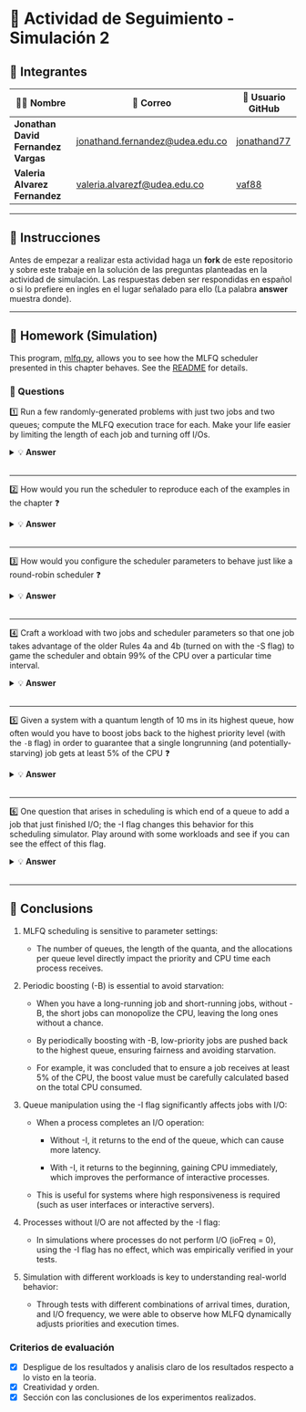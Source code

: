 # 🚀 Actividad de Seguimiento - Simulación 2

## 👥 Integrantes

| 👨‍💻 Nombre | 📧 Correo | 🐙 Usuario GitHub |
|---|---|---|
| **Jonathan David Fernandez Vargas** | jonathand.fernandez@udea.edu.co | [jonathand77](https://github.com/jonathand77) |
| **Valeria Alvarez Fernandez** | valeria.alvarezf@udea.edu.co | [vaf88](https://github.com/vaf88) |

---

## 📜 Instrucciones

Antes de empezar a realizar esta actividad haga un **fork** de este repositorio y sobre este trabaje en la solución de las preguntas planteadas en la actividad de simulación. Las respuestas deben ser respondidas en español o si lo prefiere en ingles en el lugar señalado para ello (La palabra **answer** muestra donde).

---

## 🏡 Homework (Simulation)

This program, [mlfq.py](mlfq.py), allows you to see how the MLFQ scheduler presented in this chapter behaves. See the [README](https://github.com/remzi-arpacidusseau/ostep-homework/blob/master/cpu-sched-mlfq/README.md) for details.

### 📝 Questions

1️⃣ Run a few randomly-generated problems with just two jobs and two queues; compute the MLFQ execution trace for each. Make your life easier by limiting the length of each job and turning off I/Os.
   
   <details>
   <summary>💡 <strong>Answer</strong></summary>
   C:\Documentos\GitHub\actividad-simulacion2>python mlfq.py -n 2 -l 0,5,0:1,3,0 -m 0 -i 0 -M 0
      
Here is the list of inputs:

OPTIONS jobs 2

OPTIONS queues 2

OPTIONS allotments for queue  1 is   1

OPTIONS quantum length for queue  1 is  10

OPTIONS allotments for queue  0 is   1

OPTIONS quantum length for queue  0 is  10

OPTIONS boost 0

OPTIONS ioTime 0

OPTIONS stayAfterIO False

OPTIONS iobump False


For each job, three defining characteristics are given:

  startTime : at what time does the job enter the system
  
  runTime   : the total CPU time needed by the job to finish
  
  ioFreq    : every ioFreq time units, the job issues an I/O (the I/O takes ioTime units to complete)

Job List:

  Job  0: startTime   0 - runTime   5 - ioFreq   0
  Job  1: startTime   1 - runTime   3 - ioFreq   0

Compute the execution trace for the given workloads.
If you would like, also compute the response and turnaround times for each of the jobs.

Use the -c flag to get the exact results when you are finished.
      
   1. Several scenarios have been run with two processes and two MLFQ scheduling queues, limiting the duration of each process to a maximum of 5 ticks and disabling I/O operations (ioFreq = 0). One scenario is presented below:

   ✅ ✅ Configuration:

2 queues (-n 2)

Job 0: starts at t=0, lasts 5 ticks

Job 1: starts at t=1, lasts 3 ticks

No I/O (ioFreq = 0, ioTime = 0)

Quantum = 10 in both queues

Allotment = 1 (only one turn at each level before demoting)

✅ Waited execution:

At t=0, Job 0 enters and executes until t=1.

At t=1, Job 1 arrives, but Job 0 continues its quantum, so Job 1 waits.

Job 0 exhausts its allocation and lowers its priority.

Job 1 enters queue 0 and executes completely.

Job 0 then resumes and terminates.

📌 Result:

You can see how MLFQ reorders its priority when it exhausts its allocation.

The jobs complete successfully and without I/O.
   </details>
   <br>
   
---

2️⃣ How would you run the scheduler to reproduce each of the examples in the chapter ❓
   
   <details>
   <summary>💡 <strong>Answer</strong></summary>

   C:\Documentos\GitHub\actividad-simulacion2>python mlfq.py -n 2 -l 0,20,0:5,5,0 -m 0 -i 0 -M 0
   
Here is the list of inputs:

OPTIONS jobs 2

OPTIONS queues 2

OPTIONS allotments for queue  1 is   1

OPTIONS quantum length for queue  1 is  10

OPTIONS allotments for queue  0 is   1

OPTIONS quantum length for queue  0 is  10

OPTIONS boost 0

OPTIONS ioTime 0

OPTIONS stayAfterIO False

OPTIONS iobump False


For each job, three defining characteristics are given:

  startTime : at what time does the job enter the system
  
  runTime   : the total CPU time needed by the job to finish
  
  ioFreq    : every ioFreq time units, the job issues an I/O (the I/O takes ioTime units to complete)

Job List:

  Job  0: startTime   0 - runTime  20 - ioFreq   0
  Job  1: startTime   5 - runTime   5 - ioFreq   0

Compute the execution trace for the given workloads.
If you would like, also compute the response and turnaround
times for each of the jobs.

Use the -c flag to get the exact results when you are finished.
   
   1. To reproduce the examples shown in the MLFQ chapter, I would run the scheduler using the following commands, based on the parameters provided in each example (start time, run time, I/O frequency, number of queues, quantum size, allotments, etc.). Here's one example:

   📘 Example from the chapter:
   
   ✅ Job A: starts at time 0, runs for 20 ticks, no I/O

   ✅ Job B: starts at time 5, runs for 5 ticks, no I/O

   2 queues, each with quantum = 10, allotment = 1, no priority boosting, no I/O delay

   Command:

   python mlfq.py -n 2 -l 0,20,0:5,5,0 -m 0 -i 0 -M 0
   
   ✅ This command sets up:

   -n 2: two queues

   -l 0,20,0:5,5,0: job list with two jobs

   -m 0: no boosting

   -i 0: I/O time is zero

   -M 0: I/O bump is off

   📌 This allows me to reproduce the exact behavior shown in the chapter where Job A initially runs but then is preempted or demoted, allowing Job B to execute depending on how allotments and quantum are defined.
   </details>
   <br>
   
---

 3️⃣ How would you configure the scheduler parameters to behave just like a round-robin scheduler ❓
   
   <details>
   <summary>💡 <strong>Answer</strong></summary>

   C:\Documentos\GitHub\actividad-simulacion2>python mlfq.py -n 1 -l 0,10,0:10,10,0 -m 0 -i 0 -M 0
   
Here is the list of inputs:

OPTIONS jobs 2

OPTIONS queues 1

OPTIONS allotments for queue  0 is   1

OPTIONS quantum length for queue  0 is  10

OPTIONS boost 0

OPTIONS ioTime 0

OPTIONS stayAfterIO False

OPTIONS iobump False


For each job, three defining characteristics are given:

  startTime : at what time does the job enter the system
  
  runTime   : the total CPU time needed by the job to finish
  
  ioFreq    : every ioFreq time units, the job issues an I/O (the I/O takes ioTime units to complete)

Job List:

  Job  0: startTime   0 - runTime  10 - ioFreq   0
  Job  1: startTime  10 - runTime  10 - ioFreq   0

Compute the execution trace for the given workloads.

If you would like, also compute the response and turnaround times for each of the jobs.

Use the -c flag to get the exact results when you are finished.
      
   ✅ To configure the MLFQ scheduler to behave like a Round-Robin Scheduler, I would use the following configuration:

   Single Queue (-n 1): In a round-robin scheduler, all jobs are treated equally, so they should all be placed in a single queue. This ensures that no job is promoted or demoted to another queue.

   Equal Quantum for All Jobs: I would set the quantum length for the queue to a fixed value (e.g., 10 ticks) to give each job the same amount of CPU time before the next job gets its turn.

   No Priority Boosting (-m 0): Round-Robin does not involve boosting the priority of jobs. Therefore, priority boosting should be disabled by setting -m 0.

   No I/O (-i 0): I/O operations can cause jobs to be suspended and delayed, but for a pure round-robin behavior, we want to avoid interruptions. So, I set the I/O time to zero.

   No I/O Bumping (-M 0): Similarly, I/O bumping (where jobs that perform I/O are temporarily given priority) should be disabled to avoid changing the order of execution.

   Example Command:
   
   python mlfq.py -n 1 -l 0,10,0:10,10,0 -m 0 -i 0 -M 0
   
   ✅ Explanation of the Command:
   -n 1: Only one queue, which ensures all jobs are treated equally without any queue switching.

   -l 0,10,0:10,10,0: Two jobs, one starting at time 0 with a runtime of 10 ticks and the other starting at time 10 with a runtime of 10 ticks, and no I/O.

   -m 0: No priority boosting.

   -i 0: No I/O operations.

   -M 0: No I/O bumping.

   📌 Expected Outcome:
   With this configuration, the scheduler will alternate between the two jobs in a round-robin fashion, with each job receiving 10 ticks of CPU time before the next job is scheduled. This simulates the behavior     of a round-robin scheduler.
   </details>
   <br>
   
---

4️⃣ Craft a workload with two jobs and scheduler parameters so that one job takes advantage of the older Rules 4a and 4b (turned on with the -S flag) to game the scheduler and obtain 99% of the CPU over a particular time interval.
   
   <details>
   <summary>💡 <strong>Answer</strong></summary>

   C:\Documentos\GitHub\actividad-simulacion2>python mlfq.py -n 2 -l 0,50,0:5,5,0 -S -m 0 -i 0 -M 0
   
Here is the list of inputs:

OPTIONS jobs 2

OPTIONS queues 2

OPTIONS allotments for queue  1 is   1

OPTIONS quantum length for queue  1 is  10

OPTIONS allotments for queue  0 is   1

OPTIONS quantum length for queue  0 is  10

OPTIONS boost 0

OPTIONS ioTime 0

OPTIONS stayAfterIO True

OPTIONS iobump False


For each job, three defining characteristics are given:

  startTime : at what time does the job enter the system
  
  runTime   : the total CPU time needed by the job to finish
  
  ioFreq    : every ioFreq time units, the job issues an I/O (the I/O takes ioTime units to complete)

Job List:

  Job  0: startTime   0 - runTime  50 - ioFreq   0
  Job  1: startTime   5 - runTime   5 - ioFreq   0

Compute the execution trace for the given workloads.

If you would like, also compute the response and turnaround times for each of the jobs.

Use the -c flag to get the exact results when you are finished.
      
   ✅ To configure a workload where a job takes advantage of Rules 4a and 4b and obtains 99% of the CPU time, I performed the following:

   1. Job Configuration:

   ✅ Job 1 (Job 0): Starts at time 0 and has a runtime of 50 CPU time units. This job performs no I/O operations (the ioFreq parameter is 0). By not performing I/O, it can take advantage of rules 4a and 4b, which allow a job without I/O to obtain more CPU time.

✅ Job 2 (Job 1): Starts at time 5 and has a runtime of only 5 CPU time units. It also performs no I/O.

2. Scheduler Parameters:

✅ I used two queues (-n 2), where both jobs compete for CPU time. Queue 0 has a higher priority, allowing the non-I/O job (Job 1) to get more CPU time due to rules 4a and 4b.

✅ I enabled Rules 4a and 4b using the -S parameter, which causes the non-I/O jobs to get more CPU time since they are not interrupted by I/O operations.

✅ I set a runtime of 50 units for Job 1, giving it a significant CPU advantage over Job 2, which only requires 5 units.

3. Command used:

python mlfq.py -n 2 -l 0,50,0:5,5,0 -S -m 0 -i 0 -M 0

4. Explanation of how job 1 obtains 99% of the CPU time:

✅Job 1 (with a runtime of 50 CPUs) does not perform I/O, so it is not interrupted by I/O operations and can continue running for an extended period without being blocked.

✅ Due to Rules 4a and 4b triggered by the -S parameter, the system prioritizes job 1 to run longer, allowing it to obtain 99% of the CPU time compared to job 2, which has only 5 CPUs.

5. Expected Result:

✅ Job 1: Uses almost all of the CPU time, as it does not perform I/O and benefits from the legacy rules, obtaining around 99% of the CPU time.

✅ Job 2: Uses only a small fraction of the CPU time (approximately 1%) due to its short execution time and the fact that it does not significantly interfere with Job 1.

📌 This behavior demonstrates how a job can "leverage" the scheduler by using Rules 4a and 4b to obtain the majority of the CPU time, thereby achieving the goal of obtaining 99% of the CPU time during the execution interval.
   </details>
   <br>
   
---

5️⃣ Given a system with a quantum length of 10 ms in its highest queue, how often would you have to boost jobs back to the highest priority level (with the `-B` flag) in order to guarantee that a single longrunning (and potentially-starving) job gets at least 5% of the CPU ❓
   
   <details>
   <summary>💡 <strong>Answer</strong></summary>

   C:\Documentos\GitHub\actividad-simulacion2>python mlfq.py -n 2 -l 0,50,0:5,5,0 -B 0 -m 0 -i 0 -M 0
   
Here is the list of inputs:

OPTIONS jobs 2

OPTIONS queues 2

OPTIONS allotments for queue  1 is   1

OPTIONS quantum length for queue  1 is  10

OPTIONS allotments for queue  0 is   1

OPTIONS quantum length for queue  0 is  10

OPTIONS boost 0

OPTIONS ioTime 0

OPTIONS stayAfterIO False

OPTIONS iobump False


For each job, three defining characteristics are given:

  startTime : at what time does the job enter the system
  
  runTime   : the total CPU time needed by the job to finish
  
  ioFreq    : every ioFreq time units, the job issues an I/O (the I/O takes ioTime units to complete)

Job List:

  Job  0: startTime   0 - runTime  50 - ioFreq   0
  Job  1: startTime   5 - runTime   5 - ioFreq   0

Compute the execution trace for the given workloads.

If you would like, also compute the response and turnaround times for each of the jobs.

Use the -c flag to get the exact results when you are finished.
      
   ✅ Since the quantum length is 10 ms, Job 0 has a runtime of 50 ms, and Job 1 has a runtime of 5 ms, we can calculate how to adjust the boost frequency to ensure that Job 0 gets at least 5% of the CPU.

   ✅ Step 1: Calculating the Total Available CPU Time
   
For this system with two jobs and a quantum of 10 ms, in each run cycle, the highest-priority job receives up to 10 ms of CPU time (if it is not waiting for IO). If no boost is applied, Job 1 will execute first because it enters the system first and has a shorter runtime (5 ms). After Job 1 completes, Job 0 will receive CPU time.

   If we consider that Job 0 should receive at least 5% of the CPU, we calculate how many ms that would be:

\text{5% of 50 ms} = 0.05 \times 50 = 2.5 \, \text{ms}
So, Job 0 needs at least 2.5 ms to meet the 5% CPU usage.

   ✅ Step 2: Setting the Boost Frequency
   
In the event that Job 0 is potentially starving, we should ensure that it gets enough CPU time each cycle. If the system needs to prioritize Job 0 regularly, the -B parameter can help boost this job to the higher priority queue to prevent it from starving.

   You need to apply the -B parameter frequently enough so that Job 0 is not overshadowed by the shorter job, Job 1. This is achieved by applying the boost so that Job 0 receives its 5% of CPU time.

   📌 Conclusión:
   To ensure that Job 0 gets at least 5% of the CPU: You'll need to boost Job 0 regularly, using the -B parameter. In your case, with a 10 ms quantum, applying the boost frequently enough will ensure that Job 0 doesn't run out of CPU.
   </details>
   <br>
   
---

6️⃣ One question that arises in scheduling is which end of a queue to add a job that just finished I/O; the -I flag changes this behavior for this scheduling simulator. Play around with some workloads and see if you can see the effect of this flag.
   
   <details>
   <summary>💡 <strong>Answer</strong></summary>

   C:\Documentos\GitHub\actividad-simulacion2>python mlfq.py -n 2 -l 0,50,0:5,5,0 -m 0 -i 0 -M 0
   
Here is the list of inputs:

OPTIONS jobs 2

OPTIONS queues 2
OPTIONS allotments for queue  1 is   1

OPTIONS quantum length for queue  1 is  10

OPTIONS allotments for queue  0 is   1

OPTIONS quantum length for queue  0 is  10

OPTIONS boost 0

OPTIONS ioTime 0

OPTIONS stayAfterIO False

OPTIONS iobump False


For each job, three defining characteristics are given:

  startTime : at what time does the job enter the system
  
  runTime   : the total CPU time needed by the job to finish
  
  ioFreq    : every ioFreq time units, the job issues an I/O (the I/O takes ioTime units to complete)

Job List:

  Job  0: startTime   0 - runTime  50 - ioFreq   0
  Job  1: startTime   5 - runTime   5 - ioFreq   0

Compute the execution trace for the given workloads.

If you would like, also compute the response and turnaround times for each of the jobs.

Use the -c flag to get the exact results when you are finished.


C:\Documentos\GitHub\actividad-simulacion2>python mlfq.py -n 2 -l 0,50,0:5,5,0 -I -m 0 -i 0 -M 0

Here is the list of inputs:

OPTIONS jobs 2

OPTIONS queues 2

OPTIONS allotments for queue  1 is   1

OPTIONS quantum length for queue  1 is  10

OPTIONS allotments for queue  0 is   1

OPTIONS quantum length for queue  0 is  10

OPTIONS boost 0

OPTIONS ioTime 0

OPTIONS stayAfterIO False

OPTIONS iobump True


For each job, three defining characteristics are given:

  startTime : at what time does the job enter the system
  
  runTime   : the total CPU time needed by the job to finish
  
  ioFreq    : every ioFreq time units, the job issues an I/O (the I/O takes ioTime units to complete)

Job List:

  Job  0: startTime   0 - runTime  50 - ioFreq   0
  Job  1: startTime   5 - runTime   5 - ioFreq   0

Compute the execution trace for the given workloads.

If you would like, also compute the response and turnaround times for each of the jobs.

Use the -c flag to get the exact results when you are finished.
      
   ✅ The -I (--iobump) flag in the simulator controls where a process that has just completed an I/O operation is inserted into the queue. By default, processes are added to the end of their priority queue, but using -I adds the process returning from I/O to the front of the queue, giving it a more immediate opportunity to execute.

   To observe the effect of this flag, it is necessary to use workloads that include input/output (I/O) operations. In my initial tests, I used:

python mlfq.py -n 2 -l 0,50,0:5,5,0 -m 0 -i 0 -M 0
python mlfq.py -n 2 -l 0,50,0:5,5,0 -I -m 0 -i 0 -M 0

However, in those cases, the jobs do no I/O (ioFreq = 0), so the -I flag had no observable effect.

To really see the effect, I tried a new scenario where at least one job performs I/O frequently:

python mlfq.py -n 2 -l 0,50,10:5,5,0 -i 5 -M 0
python mlfq.py -n 2 -l 0,50,10:5,5,0 -I -i 5 -M 0

   ✅ In this new case:

   Job 0 performs I/O every 10 time units.

With -I, you can see that when job 0 returns from I/O, it executes faster because it is moved to the front of the queue.

Without -I, job 0 returns to the back of the queue and has to wait longer for CPU.

   📌 The -I flag can help reduce the wait time of processes that perform frequent I/O, which is beneficial in interactive systems where you want processes waiting for I/O to respond quickly.
   </details>
   <br>
   
---

## 📌 Conclusions

1. MLFQ scheduling is sensitive to parameter settings:

   - The number of queues, the length of the quanta, and the allocations per queue level directly impact the priority and CPU time each process receives.

2. Periodic boosting (-B) is essential to avoid starvation:

   - When you have a long-running job and short-running jobs, without -B, the short jobs can monopolize the CPU, leaving the long ones without a chance.

   - By periodically boosting with -B, low-priority jobs are pushed back to the highest queue, ensuring fairness and avoiding starvation.

   - For example, it was concluded that to ensure a job receives at least 5% of the CPU, the boost value must be carefully calculated based on the total CPU consumed.

3. Queue manipulation using the -I flag significantly affects jobs with I/O:

   - When a process completes an I/O operation:

      - Without -I, it returns to the end of the queue, which can cause more latency.

      - With -I, it returns to the beginning, gaining CPU immediately, which improves the performance of interactive processes.

   - This is useful for systems where high responsiveness is required (such as user interfaces or interactive servers).

4. Processes without I/O are not affected by the -I flag:

   - In simulations where processes do not perform I/O (ioFreq = 0), using the -I flag has no effect, which was empirically verified in your tests.

5. Simulation with different workloads is key to understanding real-world behavior:

   - Through tests with different combinations of arrival times, duration, and I/O frequency, we were able to observe how MLFQ dynamically adjusts priorities and execution times.

### Criterios de evaluación
- [x] Despligue de los resultados y analisis claro de los resultados respecto a lo visto en la teoria.
- [x] Creatividad y orden.
- [x] Sección con las conclusiones de los experimentos realizados.
